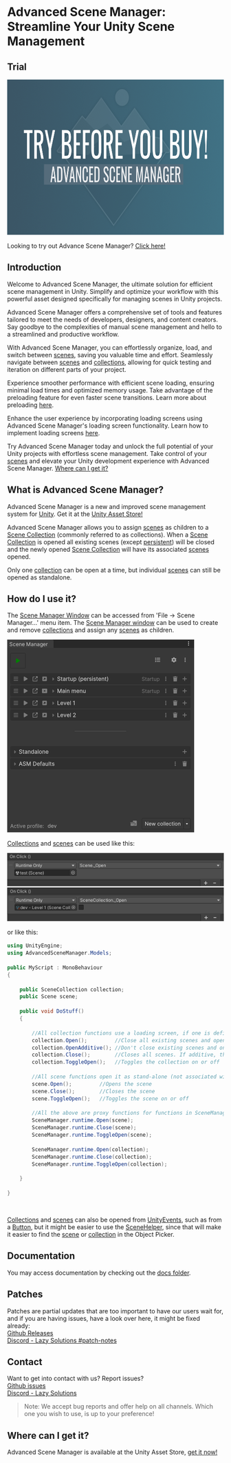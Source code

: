 # Advanced Scene Manager: Streamline Your Unity Scene Management

## Trial

<p align="center">
<img src="/trial/Trial.png" width="640" height="360" />
</p>

Looking to try out Advance Scene Manager? [Click here!](/trial/)

## Introduction
Welcome to Advanced Scene Manager, the ultimate solution for efficient scene management in Unity. Simplify and optimize your workflow with this powerful asset designed specifically for managing scenes in Unity projects.

Advanced Scene Manager offers a comprehensive set of tools and features tailored to meet the needs of developers, designers, and content creators. Say goodbye to the complexities of manual scene management and hello to a streamlined and productive workflow.

With Advanced Scene Manager, you can effortlessly organize, load, and switch between [scenes](https://github.com/Lazy-Solutions/AdvancedSceneManager/blob/main/docs/guides/Scenes.md), saving you valuable time and effort. Seamlessly navigate between [scenes](https://github.com/Lazy-Solutions/AdvancedSceneManager/blob/main/docs/guides/Scenes.md) and [collections](https://github.com/Lazy-Solutions/AdvancedSceneManager/blob/main/docs/guides/Scene%20collections.md), allowing for quick testing and iteration on different parts of your project.

Experience smoother performance with efficient scene loading, ensuring minimal load times and optimized memory usage. Take advantage of the preloading feature for even faster scene transitions. Learn more about preloading [here](https://github.com/Lazy-Solutions/AdvancedSceneManager/blob/main/docs/guides/Scenes.md#preloading).

Enhance the user experience by incorporating loading screens using Advanced Scene Manager's loading screen functionality. Learn how to implement loading screens [here](https://github.com/Lazy-Solutions/AdvancedSceneManager/blob/main/docs/guides/Loading%20screens.md).

Try Advanced Scene Manager today and unlock the full potential of your Unity projects with effortless scene management. Take control of your [scenes](https://github.com/Lazy-Solutions/AdvancedSceneManager/blob/main/docs/guides/Scenes.md) and elevate your Unity development experience with Advanced Scene Manager. [Where can I get it?](https://github.com/Lazy-Solutions/AdvancedSceneManager#where-can-i-get-it)

## What is Advanced Scene Manager?

Advanced Scene Manager is a new and improved scene management system for [Unity](https://unity.com/). Get it at the [Unity Asset Store!](https://assetstore.unity.com/packages/slug/174152)

Advanced Scene Manager allows you to assign [scenes](https://github.com/Lazy-Solutions/AdvancedSceneManager/blob/main/docs/guides/Scenes.md) as children to a [Scene Collection](https://github.com/Lazy-Solutions/AdvancedSceneManager/blob/main/docs/guides/Scene%20collections.md) (commonly referred to as collections).
When a [Scene Collection](https://github.com/Lazy-Solutions/AdvancedSceneManager/blob/main/docs/guides/Scene%20collections.md) is opened all existing scenes (except [persistent](https://github.com/Lazy-Solutions/AdvancedSceneManager/blob/main/docs/guides/Scenes.md#persistent-scenes)) will be closed and the newly opened [Scene Collection](https://github.com/Lazy-Solutions/AdvancedSceneManager/blob/main/docs/guides/Scene%20collections.md) will have its associated [scenes](https://github.com/Lazy-Solutions/AdvancedSceneManager/blob/main/docs/guides/Scenes.md) opened.

Only one [collection](https://github.com/Lazy-Solutions/AdvancedSceneManager/blob/main/docs/guides/Scene%20collections.md) can be open at a time, but individual [scenes](https://github.com/Lazy-Solutions/AdvancedSceneManager/blob/main/docs/guides/Scene%20collections.md) can still be opened as standalone.

## How do I use it?

The [Scene Manager Window](https://github.com/Lazy-Solutions/AdvancedSceneManager/blob/main/docs/guides/Scene%20manager%20window.md) can be accessed from 'File -> Scene Manager...' menu item. The [Scene Manager window](https://github.com/Lazy-Solutions/AdvancedSceneManager/blob/main/docs/guides/Scene%20manager%20window.md) can be used to create and remove [collections](https://github.com/Lazy-Solutions/AdvancedSceneManager/blob/main/docs/guides/Scene%20collections.md) and assign any [scenes](https://github.com/Lazy-Solutions/AdvancedSceneManager/blob/main/docs/guides/Scenes.md) as children.

![](https://github.com/Lazy-Solutions/AdvancedSceneManager/blob/main/docs/image/scene-manager-window.png)

[Collections](https://github.com/Lazy-Solutions/AdvancedSceneManager/blob/main/docs/guides/Scene%20collections.md) and [scenes](https://github.com/Lazy-Solutions/AdvancedSceneManager/blob/main/docs/guides/Scenes.md) can be used like this:

![](https://github.com/Lazy-Solutions/AdvancedSceneManager/blob/main/docs/image/button-click-scene-open.png)
![](https://github.com/Lazy-Solutions/AdvancedSceneManager/blob/main/docs/image/button-click-collection-open.png)

or like this:

```C#
using UnityEngine;
using AdvancedSceneManager.Models;

public MyScript : MonoBehaviour
{

    public SceneCollection collection;
    public Scene scene;

    public void DoStuff()
    {     

        //All collection functions use a loading screen, if one is defined
        collection.Open();         //Close all existing scenes and open scenes in collection
        collection.OpenAdditive(); //Don't close existing scenes and only open scenes in collection
        collection.Close();        //Closes all scenes. If additive, then only collection scenes will be closed. 
        collection.ToggleOpen();   //Toggles the collection on or off

        //All scene functions open it as stand-alone (not associated with a collection)
        scene.Open();         //Opens the scene
        scene.Close();        //Closes the scene
        scene.ToggleOpen();   //Toggles the scene on or off

        //All the above are proxy functions for functions in SceneManager.runtime
        SceneManager.runtime.Open(scene);
        SceneManager.runtime.Close(scene);
        SceneManager.runtime.ToggleOpen(scene);

        SceneManager.runtime.Open(collection);
        SceneManager.runtime.Close(collection);
        SceneManager.runtime.ToggleOpen(collection);

    }

}
```

</br>

[Collections](https://github.com/Lazy-Solutions/AdvancedSceneManager/blob/main/docs/guides/Scene%20collections.md) and [scenes](https://github.com/Lazy-Solutions/AdvancedSceneManager/blob/main/docs/guides/Scenes.md) can also be opened from [UnityEvents](https://docs.unity3d.com/Manual/UnityEvents.html), such as from a [Button](https://docs.unity3d.com/Packages/com.unity.ugui@1.0/manual/script-Button.html), but it might be easier to use the [SceneHelper](https://github.com/Lazy-Solutions/AdvancedSceneManager/blob/main/docs/guides/Scene%20helper.md), since that will make it easier to find the [scene](https://github.com/Lazy-Solutions/AdvancedSceneManager/blob/main/docs/guides/Scenes.md) or [collection](https://github.com/Lazy-Solutions/AdvancedSceneManager/blob/main/docs/guides/Scene%20collections.md) in the Object Picker.

## Documentation

You may access documentation by checking out the [docs folder](/docs).

## Patches
Patches are partial updates that are too important to have our users wait for, and if you are having issues, have a look over here, it might be fixed already: \
[Github Releases](https://github.com/Lazy-Solutions/AdvancedSceneManager/releases)\
[Discord - Lazy Solutions #patch-notes](https://discord.com/channels/519089118467325952/806112082873024562)

## Contact
Want to get into contact with us? Report issues?\
[Github issues](https://github.com/Lazy-Solutions/AdvancedSceneManager/issues)\
[Discord - Lazy Solutions](https://discord.gg/upfgXPxFnw)
>Note: We accept bug reports and offer help on all channels. Which one you wish to use, is up to your preference!

## Where can I get it?
Advanced Scene Manager is available at the Unity Asset Store, [get it now!](https://assetstore.unity.com/packages/slug/174152)<br/>
